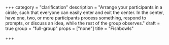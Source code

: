 +++
category = "clarification"
description = "Arrange your participants in a circle, such that everyone can easily enter and exit the center. In the center, have one, two, or more participants process something, respond to prompts, or discuss an idea, while the rest of the group observes."
draft = true
group = "full-group"
props = ["none"]
title = "Fishbowls"

+++
